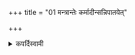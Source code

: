 +++
title = "01 मन्त्रान्तेः कर्मादीन्सन्निपातयेत्"

+++

<details><summary>कपर्दिस्वामी</summary>


<details>

<details><summary>हरदत्तः</summary>


<details>

<details><summary>Müller</summary>

One ought to let the beginnings of a sacrificial act coincide with the end of the Mantras.

#####  Commentary

The mantra which indicates the nature and purpose of a sacrificial act should come first, and as soon as it has been finished the act should follow. See Katy. I, 3, 5.
</details>

<details><summary>थिते</summary>

मन्त्रान्तेः कर्मादीन्सन्निपातयेत् १
</details>
